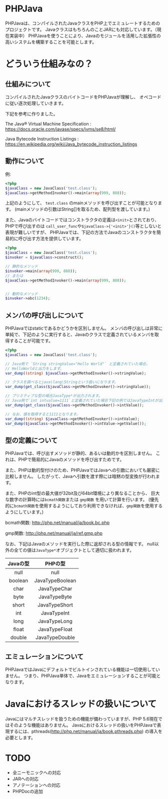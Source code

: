 # PHPJava
PHPJavaは、コンパイルされたJavaクラスをPHP上でエミュレートするためのプロジェクトです。
JavaクラスはもちろんのことJARにも対応しています。（現在実装中）
PHPJavaを使うことにより、Javaのモジュールを活用した拡張性の高いシステムを構築することを可能とします。

# どういう仕組みなの？

## 仕組みについて
コンパイルされたJavaクラスのバイトコードをPHPJavaが理解し、
オペコードに従い逐次処理していきます。

下記を参考に作りました。

The Java® Virtual Machine Specification : https://docs.oracle.com/javase/specs/jvms/se8/html/

Java Bytecode Instruction Listings : https://en.wikipedia.org/wiki/Java_bytecode_instruction_listings


## 動作について

例:
```php
<?php
$javaClass = new JavaClass('test.class');
$javaClass->getMethodInvoker()->main(array(999, 888));
```

上記のようにして、 `test.class` のmainメソッドを呼び出すことが可能となります。
(mainメソッドの引数はString[]を取るため、配列型を渡しています。)

また、Javaのバイトコードではコンストラクタの定義は`<init>`とされており、PHPで呼び出すのは
`call_user_func`や`$javaClass->{'<init>'}()`等としないと表現が難しいですが、
PHPJavaでは、下記の方法でJavaのコンストラクタを簡易的に呼び出す方法を提供しています。

```php
<?php
$javaClass = new JavaClass('test.class');
$invoker = $javaClass->construct();

// 静的なメソッド
$invoker->main(array(999, 888));
// または
$javaClass->getMethodInvoker()->main(array(999, 888));


// 動的なメソッド
$invoker->abc(1234);
```



## メンバの呼び出しについて
PHPJavaではstaticであるかどうかを区別しません。
メンバの呼び出しは非常に単純で、下記のように実行すると、Javaのクラスで定義されているメンバを取得することが可能です。

```php
<?php
$javaClass = new JavaClass('test.class');

// Java側で `String stringValue="Hello World"` と定義されていた場合、
// HelloWorldと出力をします。
var_dump((string) $javaClass->getMethodInvoker()->stringValue);

// クラスを調べるとjava\lang\Stringという扱いになります。
var_dump(get_class($javaClass->getMethodInvoker()->stringValue));

// プリミティブな型の場合JavaType*が出力されます。
// Java側で`int intvalue=1111`と定義されていた場合下記の例ではJavaTypeIntが出力されます。
var_dump(get_class($javaClass->getMethodInvoker()->intValue));

// なお、値を取得すると1111となります。
var_dump((string) $javaClass->getMethodInvoker()->intValue);
var_dump($javaClass->getMethodInvoker()->intValue->getValue());

```


## 型の定義について
PHPJavaでは、呼び出すメソッドが静的、あるいは動的かを区別しません。
これは、PHPで簡易的にJavaのメソッドを呼び出すためです。

また、PHPは動的型付けのため、PHPJavaではJavaへの引数においても厳密に比較しません。
したがって、Javaへ引数を渡す際には暗黙の型変換が行われます。

また、PHPのint型の最大値が32bit及び64bit環境により異なることから、
巨大な数字の計算時には`bcmath関数`または `gmp関数` を用いて計算を行います。
(優先的に`bcmath関数`を使用するようにしており利用できなければ、`gmp関数`を使用するようにしています。)

bcmath関数: http://php.net/manual/ja/book.bc.php

gmp関数: http://php.net/manual/ja/ref.gmp.php

なお、下記はJavaのメソッドを実行した際に返却される型の情報です。
null以外の全ての値は`JavaType*`オブジェクトとして適切に扱われます。

|Javaの型        |PHPの型         |
|:-------------:|:-------------:|
|null |null |
|boolean |JavaTypeBoolean |
|char |JavaTypeChar |
|byte |JavaTypeByte |
|short |JavaTypeShort |
|int |JavaTypeInt |
|long |JavaTypeLong |
|float |JavaTypeFloat |
|double |JavaTypeDouble |

## エミュレーションについて

PHPJavaではJavaにデフォルトでビルトインされている機能は一切使用していません。
つまり、PHPJava単体で、Javaをエミュレーションすることが可能となります。



# Javaにおけるスレッドの扱いについて
Javaにはマルチスレッドを扱うための機能が備わっていますが、PHP 5.6現在ではそのような機能はありません。
Javaにおけるスレッドの扱いをPHPJavaで表現するには、pthreads(http://php.net/manual/ja/book.pthreads.php) の導入を必要とします。

# TODO

- 全ニーモニックへの対応
- JARへの対応
- アノテーションへの対応
- PHPDocの追加
